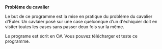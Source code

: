 **Problème du cavalier** 

Le but de ce programme est la mise en pratique du problème du cavalier d'Euler. Un cavlaier posé sur une case quelconque d'un d'échiquier doit en visiter toutes les cases sans passer deux fois sur la même. 

Le programe est écrit en C#. Vous pouvez télécharger et teste ce programme. 
